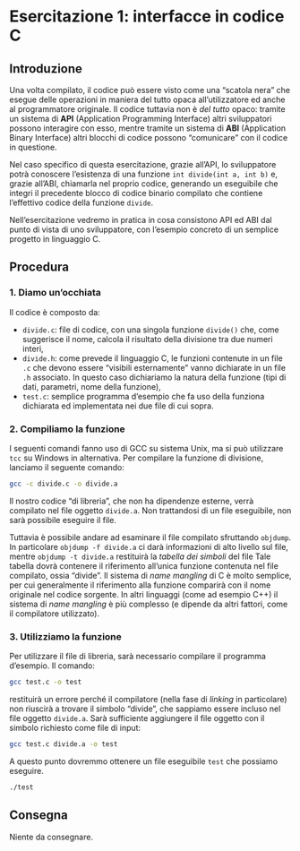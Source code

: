 # Esercitazione 1: interfacce in codice C

## Introduzione

Una volta compilato, il codice può essere visto come una “scatola nera” che esegue delle operazioni in maniera del tutto opaca all’utilizzatore ed anche al programmatore originale.
Il codice tuttavia non è *del tutto* opaco: tramite un sistema di **API**&nbsp;(Application Programming Interface) altri sviluppatori possono interagire con esso, mentre tramite un sistema di **ABI**&nbsp;(Application Binary Interface) altri blocchi di codice possono “comunicare” con il codice in questione.

Nel caso specifico di questa esercitazione, grazie all’API, lo sviluppatore potrà conoscere l’esistenza di una funzione `int divide(int a, int b)` e, grazie all’ABI, chiamarla nel proprio codice, generando un eseguibile che integri il precedente blocco di codice binario compilato che contiene l’effettivo codice della funzione `divide`.

Nell’esercitazione vedremo in pratica in cosa consistono API ed ABI dal punto di vista di uno sviluppatore, con l’esempio concreto di un semplice progetto in linguaggio&nbsp;C.

## Procedura

### 1. Diamo un’occhiata

Il codice è composto da:

* `divide.c`: file di codice, con una singola funzione `divide()` che, come suggerisce il nome, calcola il risultato della divisione tra due numeri interi,
* `divide.h`: come prevede il linguaggio C, le funzioni contenute in un file `.c` che devono essere “visibili esternamente” vanno dichiarate in un file `.h` associato. In questo caso dichiariamo la natura della funzione (tipi di dati, parametri, nome della funzione),
* `test.c`: semplice programma d’esempio che fa uso della funziona dichiarata ed implementata nei due file di cui sopra.

### 2. Compiliamo la funzione

I seguenti comandi fanno uso di GCC su sistema Unix, ma si può utilizzare `tcc` su Windows in alternativa.
Per compilare la funzione di divisione, lanciamo il seguente comando:

```bash
gcc -c divide.c -o divide.a
```

Il nostro codice “di libreria”, che non ha dipendenze esterne, verrà compilato nel file oggetto ```divide.a```. Non trattandosi di un file eseguibile, non sarà possibile eseguire il file.

Tuttavia è possibile andare ad esaminare il file compilato sfruttando ```objdump```. In particolare ```objdump -f divide.a``` ci darà informazioni di alto livello sul file, mentre ```objdump -t divide.a``` restituirà la _tabella dei simboli_ del file
Tale tabella dovrà contenere il riferimento all’unica funzione contenuta nel file compilato, ossia “divide”.
Il sistema di _name mangling_ di C è molto semplice, per cui generalmente il riferimento alla funzione comparirà con il nome originale nel codice sorgente. In altri linguaggi (come ad esempio C++) il sistema di _name mangling_ è più complesso (e dipende da altri fattori, come il compilatore utilizzato).

### 3. Utilizziamo la funzione

Per utilizzare il file di libreria, sarà necessario compilare il programma d’esempio.
Il comando:

```bash
gcc test.c -o test
```

restituirà un errore perché il compilatore (nella fase di _linking_ in particolare) non riuscirà a trovare il simbolo “divide”, che sappiamo essere incluso nel file oggetto `divide.a`.
Sarà sufficiente aggiungere il file oggetto con il simbolo richiesto come file di input:

```bash
gcc test.c divide.a -o test
```

A questo punto dovremmo ottenere un file eseguibile `test` che possiamo eseguire.

```bash
./test
```

## Consegna

Niente da consegnare.
